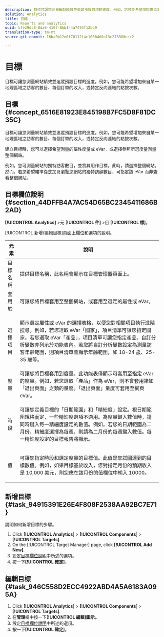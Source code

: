 ```yaml
---
description: 目標可讓您測量網站績效並追蹤預設目標的進度。例如，您可能希望增加來自某一地理區域之訪客的數目、每個訂單的收入，或特定反向連結的點按次數。
solution: Analytics
title: 目標
topic: Reports and analytics
uuid: bfe29dc8-8da8-4107-8bb1-4a7494f12bc9
translation-type: tm+mt
source-git-commit: 16ba0b12e0f70112f4c10804d0a13c278388ecc2

---
```



# 目標

目標可讓您測量網站績效並追蹤預設目標的進度。例如，您可能希望增加來自某一地理區域之訪客的數目、每個訂單的收入，或特定反向連結的點按次數。

## 目標 {#concept_6516E81923E845198B7FC5D8F81DC35C}

目標可讓您測量網站績效並追蹤預設目標的進度。例如，您可能希望增加來自某一地理區域之訪客的數目、每個訂單的收入，或特定反向連結的點按次數。

建立目標時，您可以選擇希望測量的屬性度量或 eVar，或選擇參照所選度量測量整個網站。

例如，您可測量網站的獨特訪客數目，並將其用作目標。此時，請選擇整個網站。然而，若您希望瞄準從芝加哥瀏覽您網站的獨特訪額數目，可指定該 eVar 而非查看整個網站。

## 目標欄位說明 {#section_44DFFB4A7AC54D65BC2345411686B2AD}

**[!UICONTROL Analytics]** &gt;元 **[!UICONTROL 件]** &gt;目 **[!UICONTROL 標]**。

[!UICONTROL 新增/編輯目標]頁面上欄位和選項的說明。

<table id="table_E08728BECC204DF59F0AC99957A68CAE"> 
 <thead> 
  <tr> 
   <th colname="col1" class="entry"> 元素 </th> 
   <th colname="col2" class="entry"> 說明 </th> 
  </tr> 
 </thead>
 <tbody> 
  <tr> 
   <td colname="col1"> 目標名稱 </td> 
   <td colname="col2">提供目標名稱，此名稱會顯示在<span class="wintitle">目標管理器</span>頁面上。 </td> 
  </tr> 
  <tr> 
   <td colname="col1"> 套用於 </td> 
   <td colname="col2"> 可讓您將目標套用至整個網站，或套用至選定的屬性或 eVar。 </td> 
  </tr> 
  <tr> 
   <td colname="col1"> 選擇項目 </td> 
   <td colname="col2"> <p>顯示選定屬性或 eVar 的選擇表格，以便您對相關項目執行進階搜尋。例如，若您選取 eVar「<span class="uicontrol">國家</span>」，項目清單可讓您指定國家。若您選取 eVar「<span class="uicontrol">產品</span>」，項目清單可讓您指定產品。自訂分析變數亦列示於功能表內。若您將自訂分析變數設定為測量訪客年齡範圍，則項目清單會顯示年齡範圍，如 18-24 歲、25-35 歲等。 </p> </td> 
  </tr> 
  <tr> 
   <td colname="col1"> 度量 </td> 
   <td colname="col2">可讓您將目標套用到度量。此功能表僅顯示可套用至指定 eVar 的度量。例如，若您選取「<span class="uicontrol">產品</span>」作為 eVar，則不會套用諸如「<span class="uicontrol">退出頁面</span>」之類的量度。「<span class="uicontrol">退出頁面</span>」量度可套用至網頁 eVar。 </td> 
  </tr> 
  <tr> 
   <td colname="col1"> 時段 </td> 
   <td colname="col2"> <p>可讓您定義目標的「<span class="uicontrol">日期範圍</span>」和「<span class="uicontrol">精細度</span>」設定。視日期範圍規格而定，一些精細度選項不適用。為度量鍵入數值時，請同時鍵入每一精細度設定的數值。例如，若您的日期範圍為二月份，精細度選擇為每週，則請為二月份的每週鍵入數值。每一精細度設定的目標報告將顯示。 </p> </td> 
  </tr> 
  <tr> 
   <td colname="col1"> 值 </td> 
   <td colname="col2"> <p>可讓您指定時段和選定度量的目標值。此值是您試圖達到的目標數值。例如，如果目標基於收入，您對指定月份的預期收入是 10,000 美元，則您應在該月份的值欄位中輸入 10000。 </p> </td> 
  </tr> 
 </tbody> 
</table>

## 新增目標 {#task_94915391E26E4F808F2538AA92BC7E71}

說明如何新增目標的步驟。

<!-- 

t_add_a_target.xml

 -->

1. Click **[!UICONTROL Analytics]** &gt; **[!UICONTROL Components]** &gt; **[!UICONTROL Targets]**.
1. On the [!UICONTROL Target Manager] page, click **[!UICONTROL Add New]**.
1. 設定[目標欄位說明](/help/analyze/reports-analytics/targets.md#section_44DFFB4A7AC54D65BC2345411686B2AD)中所述的選項。
1. 按一下&#x200B;**[!UICONTROL 確定]**。

## 編輯目標 {#task_946C558D2ECC4922ABD4A5A6183A095A}

1. Click **[!UICONTROL Analytics]** &gt; **[!UICONTROL Components]** &gt; **[!UICONTROL Targets]**.
1.  在&#x200B;**管理**&#x200B;欄中按一下&#x200B;**[!UICONTROL 編輯]圖示。**
1. 設定[目標欄位說明](/help/analyze/reports-analytics/targets.md#section_44DFFB4A7AC54D65BC2345411686B2AD)中所述的選項。
1. 按一下&#x200B;**[!UICONTROL 確定]**。
